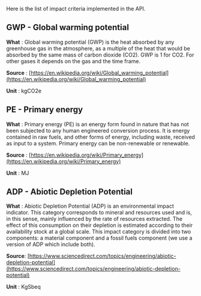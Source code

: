 
Here is the list of impact criteria implemented in the API.

## GWP - Global warming potential

__What__ : Global warming potential (GWP) is the heat absorbed by any greenhouse gas in the atmosphere, as a multiple of
the heat that would be absorbed by the same mass of carbon dioxide (CO2). GWP is 1 for CO2. For other gases it depends
on the gas and the time frame.

__Source__ : [https://en.wikipedia.org/wiki/Global_warming_potential](https://en.wikipedia.org/wiki/Global_warming_potential)

__Unit__ : kgCO2e

## PE - Primary energy

__What__ : Primary energy (PE) is an energy form found in nature that has not been subjected to any human engineered
conversion process. It is energy contained in raw fuels, and other forms of energy, including waste, received as input
to a system. Primary energy can be non-renewable or renewable.

__Source__ : [https://en.wikipedia.org/wiki/Primary_energy](https://en.wikipedia.org/wiki/Primary_energy)

__Unit__ : MJ

## ADP - Abiotic Depletion Potential

__What__ : Abiotic Depletion Potential (ADP) is an environmental impact indicator. This category corresponds to mineral and resources used and is, in
this sense, mainly influenced by the rate of resources extracted. The effect of this consumption on their
depletion is estimated according to their availability stock at a global scale. This impact category is divided
into two components: a material component and a fossil fuels component (we use a version of ADP which include both).

__Source__: [https://www.sciencedirect.com/topics/engineering/abiotic-depletion-potential](https://www.sciencedirect.com/topics/engineering/abiotic-depletion-potential)

__Unit__ : KgSbeq